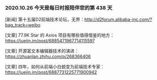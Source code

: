### 2020.10.26 今天是每日时报陪伴您的第 438 天

[新闻] 第十五届D2前端技术论坛，无界：<http://d2forum.alibaba-inc.com/?bag_track=weibo>

[文章] 77.9K Star 的 Axios 项目有哪些值得借鉴的地方：<https://juejin.im/post/6885471967714115597>

[文章] 开源富文本编辑器技术的演进：<https://zhuanlan.zhihu.com/p/268366406>

[文章] 四年，如何从前端小白蜕变为前端技术专家：<https://juejin.im/post/6887731225771900942>